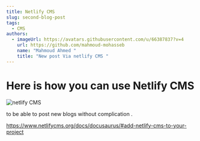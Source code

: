 ```yaml
---
title: Netlify CMS
slug: second-blog-post
tags:
  - CMS
authors:
  - imageUrl: https://avatars.githubusercontent.com/u/66387837?v=4
    url: https://github.com/mahmoud-mohasseb
    name: "Mahmoud Ahmed "
    title: "New post Via netlify CMS "
---
```


# Here is how you can use Netlify CMS

![netlify CMS ](screencapture-localhost-3000-admin-2022-09-04-14_19_43.png "netlify dashboard cms easy to post without headache ")

to be able to post new blogs without complication .

https://www.netlifycms.org/docs/docusaurus/#add-netlify-cms-to-your-project
